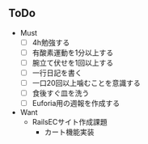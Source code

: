 ## ToDo
- Must
  - [ ] 4h勉強する
  - [ ] 有酸素運動を1分以上する
  - [ ] 腕立て伏せを1回以上する
  - [ ] 一行日記を書く
  - [ ] 一口20回以上噛むことを意識する
  - [ ] 食後すぐ皿を洗う
  - [ ] Euforia用の週報を作成する
- Want
  - RailsECサイト作成課題
    - カート機能実装
